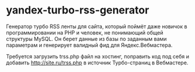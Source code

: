 # yandex-turbo-rss-generator

Генератор турбо RSS ленты для сайта, который поймёт даже новичок в программировании на PHP и человек, не понимающий общей структуры MySQL. Он берет данные из базы по заданным вами параметрам и генерирует валидный фид для Яндекс.Вебмастера.

Требуется загрузить trss.php файл на хостинг, поправить код под себя и добавить http://site.ru/trss.php в источник Турбо-страниц в Вебмастере.
